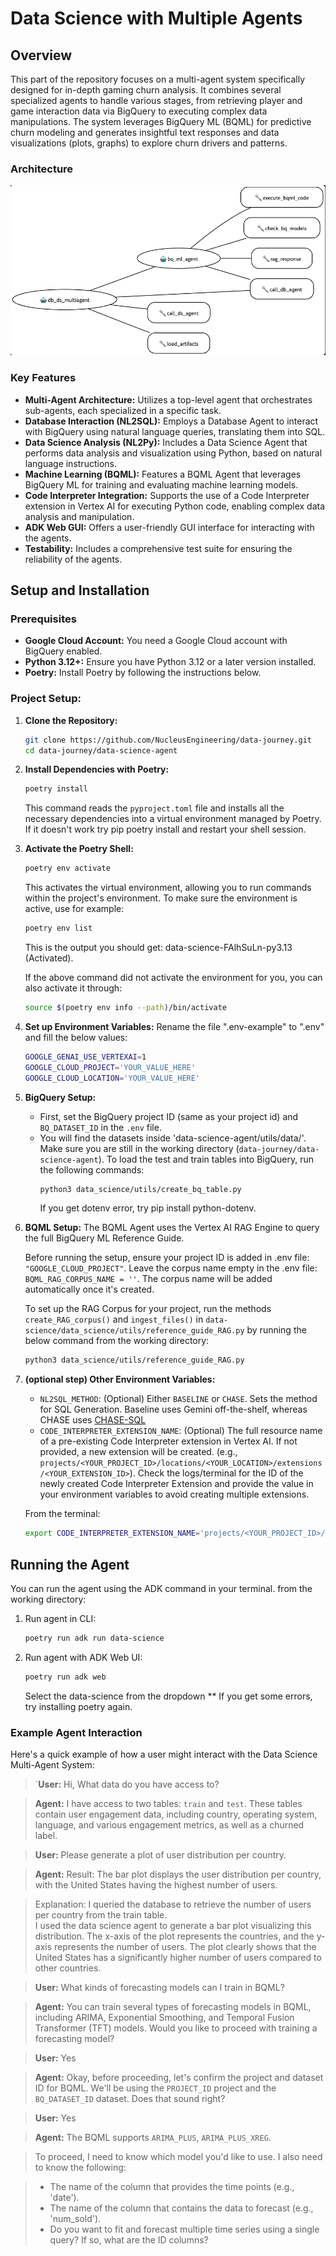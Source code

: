 # Data Science with Multiple Agents

## Overview

This part of the repository focuses on a multi-agent system specifically designed for in-depth gaming churn analysis. It combines several specialized agents to handle various stages, from retrieving player and game interaction data via BigQuery to executing complex data manipulations. The system leverages BigQuery ML (BQML) for predictive churn modeling and generates insightful text responses and data visualizations (plots, graphs) to explore churn drivers and patterns.


### Architecture
![Data Science Architecture](data-science-architecture.png)

### Key Features

*   **Multi-Agent Architecture:** Utilizes a top-level agent that orchestrates sub-agents, each specialized in a specific task.
*   **Database Interaction (NL2SQL):** Employs a Database Agent to interact with BigQuery using natural language queries, translating them into SQL.
*   **Data Science Analysis (NL2Py):** Includes a Data Science Agent that performs data analysis and visualization using Python, based on natural language instructions.
*   **Machine Learning (BQML):** Features a BQML Agent that leverages BigQuery ML for training and evaluating machine learning models.
*   **Code Interpreter Integration:** Supports the use of a Code Interpreter extension in Vertex AI for executing Python code, enabling complex data analysis and manipulation.
*   **ADK Web GUI:** Offers a user-friendly GUI interface for interacting with the agents.
*   **Testability:** Includes a comprehensive test suite for ensuring the reliability of the agents.


## Setup and Installation

### Prerequisites

*   **Google Cloud Account:** You need a Google Cloud account with BigQuery enabled.
*   **Python 3.12+:** Ensure you have Python 3.12 or a later version installed.
*   **Poetry:** Install Poetry by following the instructions below.


### Project Setup:

1.  **Clone the Repository:**

    ```bash
    git clone https://github.com/NucleusEngineering/data-journey.git
    cd data-journey/data-science-agent
    ```

2.  **Install Dependencies with Poetry:**

    ```bash
    poetry install
    ```

    This command reads the `pyproject.toml` file and installs all the necessary dependencies into a virtual environment managed by Poetry. If it doesn't work try pip poetry install and restart your shell session.

3.  **Activate the Poetry Shell:**

    ```bash
    poetry env activate
    ```

    This activates the virtual environment, allowing you to run commands within the project's environment. To make sure the environment is active, use for example:
    
    ```bash
    poetry env list
    ```
    
    This is the output you should get:  data-science-FAlhSuLn-py3.13 (Activated).

    If the above command did not activate the environment for you, you can also activate it through:

     ```bash
    source $(poetry env info --path)/bin/activate
    ```

5.  **Set up Environment Variables:**
    Rename the file ".env-example" to ".env" and fill the below values:

    ```bash
    GOOGLE_GENAI_USE_VERTEXAI=1
    GOOGLE_CLOUD_PROJECT='YOUR_VALUE_HERE'
    GOOGLE_CLOUD_LOCATION='YOUR_VALUE_HERE'
    ```

6.  **BigQuery Setup:**
 
    *   First, set the BigQuery project ID (same as your project id)  and `BQ_DATASET_ID` in the `.env` file. 
    *   You will find the datasets inside 'data-science-agent/utils/data/'.
        Make sure you are still in the working directory (`data-journey/data-science-agent`). To load the test and train tables into BigQuery, run the following commands:
        ```bash
        python3 data_science/utils/create_bq_table.py
        ```
        If you get dotenv error, try pip install python-dotenv.

7.  **BQML Setup:**
    The BQML Agent uses the Vertex AI RAG Engine to query the full BigQuery ML Reference Guide.

    Before running the setup, ensure your project ID is added in .env file: `"GOOGLE_CLOUD_PROJECT"`.
    Leave the corpus name empty in the .env file: `BQML_RAG_CORPUS_NAME = ''`. The corpus name will be added automatically once it's created.

    To set up the RAG Corpus for your project, run the methods `create_RAG_corpus()` and `ingest_files()` in
    `data-science/data_science/utils/reference_guide_RAG.py` by running the below command from the working directory:

    ```bash
    python3 data_science/utils/reference_guide_RAG.py
    ```


8.  **(optional step) Other Environment Variables:**

    *   `NL2SQL_METHOD`: (Optional) Either `BASELINE` or `CHASE`. Sets the method for SQL Generation. Baseline uses Gemini off-the-shelf, whereas CHASE uses [CHASE-SQL](https://arxiv.org/abs/2410.01943)
    *   `CODE_INTERPRETER_EXTENSION_NAME`: (Optional) The full resource name of
        a pre-existing Code Interpreter extension in Vertex AI. If not provided,
        a new extension will be created. (e.g.,
        `projects/<YOUR_PROJECT_ID>/locations/<YOUR_LOCATION>/extensions/<YOUR_EXTENSION_ID>`).
        Check the logs/terminal for the ID of the newly created Code Interpreter
        Extension and provide the value in your environment variables to avoid
        creating multiple extensions.

    From the terminal:

    ```bash
    export CODE_INTERPRETER_EXTENSION_NAME='projects/<YOUR_PROJECT_ID>/locations/us-central1/extensions/<YOUR_EXTENSION_ID>'
    ```

## Running the Agent

You can run the agent using the ADK command in your terminal.
from the working directory:

1.  Run agent in CLI:

    ```bash
    poetry run adk run data-science
    ```

2.  Run agent with ADK Web UI:
    ```bash
    poetry run adk web
    ```
    Select the data-science from the dropdown
    ** If you get some errors, try installing poetry again.

### Example Agent Interaction

Here's a quick example of how a user might interact with the Data Science Multi-Agent System:

> ´**User:** Hi, What data do you have access to?

> **Agent:**  I have access to two tables: `train` and `test`. These tables contain user engagement data, including country, operating system, language, and various engagement metrics, as well as a churned label.

> **User:** Please generate a plot of user distribution per country.

> **Agent:**  Result: The bar plot displays the user distribution per country, with the United States having the highest number of users.

> Explanation:
  I queried the database to retrieve the number of users per country from the train table.  
  I used the data science agent to generate a bar plot visualizing this distribution.
  The x-axis of the plot represents the countries, and the y-axis represents the number of users.
  The plot clearly shows that the United States has a significantly higher number of users compared to other countries.

> **User:** What kinds of forecasting models can I train in BQML?

> **Agent:** You can train several types of forecasting models in BQML, including ARIMA, Exponential Smoothing, and Temporal Fusion Transformer (TFT) models. Would you like to proceed with training a forecasting model?

> **User:** Yes

> **Agent:** Okay, before proceeding, let's confirm the project and dataset ID for BQML. We'll be using the `PROJECT_ID` project and the `BQ_DATASET_ID` dataset. Does that sound right?

> **User:** Yes

> **Agent:** The BQML supports `ARIMA_PLUS`, `ARIMA_PLUS_XREG`.

>To proceed, I need to know which model you'd like to use. I also need to know the following:

>*   The name of the column that provides the time points (e.g., 'date').
>*   The name of the column that contains the data to forecast (e.g., 'num_sold').
>*   Do you want to fit and forecast multiple time series using a single query? If so, what are the ID columns?
